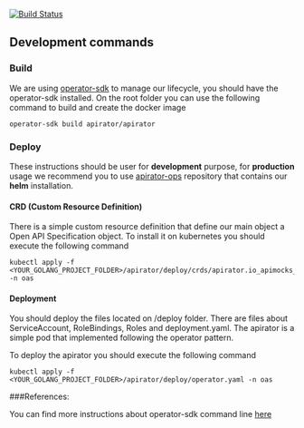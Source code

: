 [![Build Status][travis-badge]][travis-url]

[travis-badge]: https://travis-ci.org/apirator/apirator.svg?branch=master
[travis-url]: https://travis-ci.org/apirator/apirator



## Development commands

### Build

We are using [operator-sdk](https://github.com/operator-framework/operator-sdk) to manage our lifecycle, you should have the operator-sdk installed.
On the root folder you can use the following command to build and create the docker image

````shell script
operator-sdk build apirator/apirator
````

### Deploy

These instructions should be user for **development** purpose, for **production** usage we 
recommend you to use [apirator-ops](https://github.com/apirator/apirator-ops) repository that contains our **helm** installation. 

#### CRD (Custom Resource Definition)

There is a simple custom resource definition that define our main object a Open API 
Specification object. To install it on kubernetes you should execute the following
command

````shell script
kubectl apply -f <YOUR_GOLANG_PROJECT_FOLDER>/apirator/deploy/crds/apirator.io_apimocks_crd.yaml -n oas
````

#### Deployment

You should deploy the files located on /deploy folder. There are files about
ServiceAccount, RoleBindings, Roles and deployment.yaml. The apirator is a simple
pod that implemented following the operator pattern.

To deploy the apirator you should execute the following command

````shell script
kubectl apply -f <YOUR_GOLANG_PROJECT_FOLDER>/apirator/deploy/operator.yaml -n oas
````


###References:

You can find more instructions about operator-sdk command line [here](https://docs.openshift.com/container-platform/4.1/applications/operator_sdk/osdk-getting-started.html)
